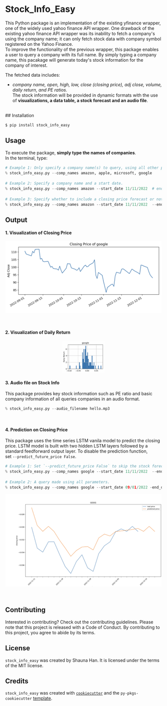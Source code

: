 # Stock_Info_Easy

This Python package is an implementation of the existing yfinance wrapper, one of the  widely used yahoo finance API wrapper.
One drawback of the existing yahoo finance API wrapper was its inability to fetch a company's using the company name; it can only fetch stock data with company symbol registered on the Yahoo Finance. <br>
To improve the functionality of the previous wrapper, this package enables a user to query a company with its full name.
By simply typing a company name, this pacakage will generate today's stock information for the company of interest. 

The fetched data includes: <br>
* _company name, open, high, low, close (closing price), adj close, volume, daily return, and PE ratios._ <br>
The stock information will be provided in dynamic formats with the use of __visualizations, a data table, a stock forecast and an audio file__. 
<br>
## Installation

```bash
$ pip install stock_info_easy
```


## Usage
To execute the package, __simply type the names of companies__. <br>
In the terminal, type:  
```python
# Example 1: Only specify a company name(s) to query, using all other parameters as default.
% stock_info_easy.py --comp_names amazon, apple, microsoft, google 

# Example 2: Specify a company name and a start date. 
% stock_info_easy.py --comp_names amazon --start_date 11/11/2022  # end_date is today's date by default.

# Example 3: Specify whether to include a closing price forecast or not.
% stock_info_easy.py --comp_names amazon --start_date 11/11/2022  --end_date 12/12/2022 --predict_future_price True
```
## Output

#### 1. Visualization of Closing Price
<p align="center">
<img src="https://github.com/shaunahan/Stock_Info_Easy/blob/main/img/closing_price.png" style="zoom:50%;" />
</p>
<br>

#### 2. Visualization of Daily Return
<p align="center">
<img src="https://github.com/shaunahan/Stock_Info_Easy/blob/main/img/daily_return.png" style="zoom:20%;" />
</p>

#### 3. Audio file on Stock Info
This package provides key stock information such as PE ratio and basic company information of all queries companies in an audio format. 
```python
% stock_info_easy.py --audio_filename hello.mp3
```
<br>

#### 4. Prediction on Closing Price
This package uses the time series LSTM vanila model to predict the closing price. 
LSTM model is built with two hidden LSTM layers followed by a standard feedforward output layer. 
To disable the prediction function, <br>
set `--predict_future_price False`.

```python
# Example 1: Set `--predict_future_price False` to skip the stock forecasting step. 
% stock_info_easy.py --comp_names google --start_date 11/11/2022  --end_date 12/12/2022 --predict_future_price False

# Example 2: A query made using all parameters.
% stock_info_easy.py --comp_names google --start_date 09/01/2022 -end_date 12/10/2022 --window_size 15 --prediction_window_size 3 --predict_future_price True --audio_filename hello.mp3
```
<p align="center">
<img src="https://github.com/shaunahan/Stock_Info_Easy/blob/main/img/closing_price_forecast.png" style="zoom:50%;" />
</p>
<br>


## Contributing

Interested in contributing? Check out the contributing guidelines. Please note that this project is released with a Code of Conduct. By contributing to this project, you agree to abide by its terms.

## License

`stock_info_easy` was created by Shauna Han. It is licensed under the terms of the MIT license.

## Credits

`stock_info_easy` was created with [`cookiecutter`](https://cookiecutter.readthedocs.io/en/latest/) and the `py-pkgs-cookiecutter` [template](https://github.com/py-pkgs/py-pkgs-cookiecutter).
